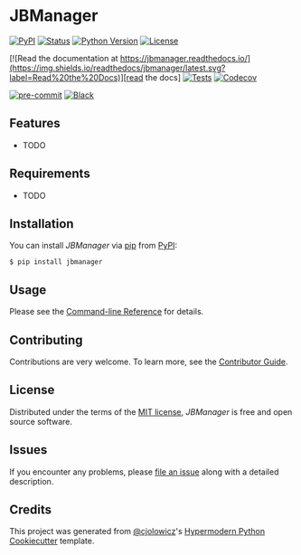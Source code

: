# JBManager

[![PyPI](https://img.shields.io/pypi/v/jbmanager.svg)][pypi status]
[![Status](https://img.shields.io/pypi/status/jbmanager.svg)][pypi status]
[![Python Version](https://img.shields.io/pypi/pyversions/jbmanager)][pypi status]
[![License](https://img.shields.io/pypi/l/jbmanager)][license]

[![Read the documentation at https://jbmanager.readthedocs.io/](https://img.shields.io/readthedocs/jbmanager/latest.svg?label=Read%20the%20Docs)][read the docs]
[![Tests](https://github.com/eyllanesc/jbmanager/workflows/Tests/badge.svg)][tests]
[![Codecov](https://codecov.io/gh/eyllanesc/jbmanager/branch/main/graph/badge.svg)][codecov]

[![pre-commit](https://img.shields.io/badge/pre--commit-enabled-brightgreen?logo=pre-commit&logoColor=white)][pre-commit]
[![Black](https://img.shields.io/badge/code%20style-black-000000.svg)][black]

[pypi status]: https://pypi.org/project/jbmanager/
[read the docs]: https://jbmanager.readthedocs.io/
[tests]: https://github.com/eyllanesc/jbmanager/actions?workflow=Tests
[codecov]: https://app.codecov.io/gh/eyllanesc/jbmanager
[pre-commit]: https://github.com/pre-commit/pre-commit
[black]: https://github.com/psf/black

## Features

- TODO

## Requirements

- TODO

## Installation

You can install _JBManager_ via [pip] from [PyPI]:

```console
$ pip install jbmanager
```

## Usage

Please see the [Command-line Reference] for details.

## Contributing

Contributions are very welcome.
To learn more, see the [Contributor Guide].

## License

Distributed under the terms of the [MIT license][license],
_JBManager_ is free and open source software.

## Issues

If you encounter any problems,
please [file an issue] along with a detailed description.

## Credits

This project was generated from [@cjolowicz]'s [Hypermodern Python Cookiecutter] template.

[@cjolowicz]: https://github.com/cjolowicz
[pypi]: https://pypi.org/
[hypermodern python cookiecutter]: https://github.com/cjolowicz/cookiecutter-hypermodern-python
[file an issue]: https://github.com/eyllanesc/jbmanager/issues
[pip]: https://pip.pypa.io/

<!-- github-only -->

[license]: https://github.com/eyllanesc/jbmanager/blob/main/LICENSE
[contributor guide]: https://github.com/eyllanesc/jbmanager/blob/main/CONTRIBUTING.md
[command-line reference]: https://jbmanager.readthedocs.io/en/latest/usage.html
